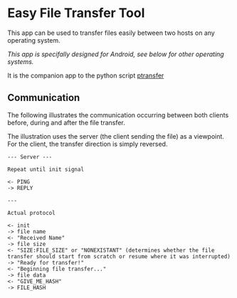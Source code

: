 # Easy File Transfer Tool

This app can be used to transfer files easily between two hosts on any operating system. 

*This app is specifally designed for Android, see below for other operating systems.*

It is the companion app to the python script [ptransfer](https://github.com/leolion3/Portfolio/tree/master/Python/FileSender)

## Communication

The following illustrates the communication occurring between both clients before, during and after the file transfer.

The illustration uses the server (the client sending the file) as a viewpoint. For the client, the transfer direction is simply reversed.

```
--- Server ---

Repeat until init signal

<- PING
-> REPLY

---

Actual protocol

<- init
-> file name
<- "Received Name"
-> file size
<- "SIZE:FILE_SIZE" or "NONEXISTANT" (determines whether the file transfer should start from scratch or resume where it was interrupted)
-> "Ready for transfer!"
<- "Beginning file transfer..."
-> file data
<- "GIVE_ME_HASH"
-> FILE_HASH
```
